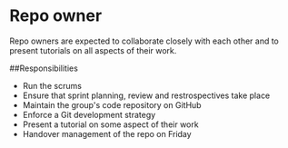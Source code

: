# Repo owner

Repo owners are expected to collaborate closely with each other and to present tutorials on all aspects of their work.

##Responsibilities

* Run the scrums
* Ensure that sprint planning, review and restrospectives take place
* Maintain the group's code repository on GitHub
* Enforce a Git development strategy
* Present a tutorial on some aspect of their work
* Handover management of the repo on Friday

